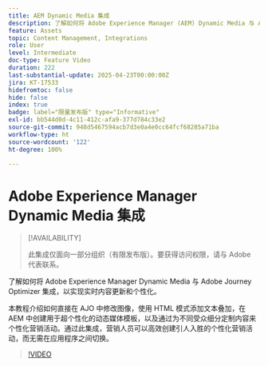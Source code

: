 ```yaml
---
title: AEM Dynamic Media 集成
description: 了解如何将 Adobe Experience Manager (AEM) Dynamic Media 与 Adobe Journey Optimizer (AJO) 集成，以实现实时内容更新和个性化。
feature: Assets
topic: Content Management, Integrations
role: User
level: Intermediate
doc-type: Feature Video
duration: 222
last-substantial-update: 2025-04-23T00:00:00Z
jira: KT-17533
hidefromtoc: false
hide: false
index: true
badge: label="限量发布版" type="Informative"
exl-id: bb544d0d-4c11-412c-afa9-377d784c33e2
source-git-commit: 948d5467594acb7d3e0a4e0cc64fcf68285a71ba
workflow-type: ht
source-wordcount: '122'
ht-degree: 100%

---
```


# Adobe Experience Manager Dynamic Media 集成

>[!AVAILABILITY]
>
>此集成仅面向一部分组织（有限发布版）。要获得访问权限，请与 Adobe 代表联系。

了解如何将 Adobe Experience Manager Dynamic Media 与 Adobe Journey Optimizer 集成，以实现实时内容更新和个性化。

本教程介绍如何直接在 AJO 中修改图像，使用 HTML 模式添加文本叠加，在 AEM 中创建用于超个性化的动态媒体模板，以及通过为不同受众细分定制内容来个性化营销活动。通过此集成，营销人员可以高效创建引人入胜的个性化营销活动，而无需在应用程序之间切换。

>[!VIDEO](https://video.tv.adobe.com/v/3457695/?learn=on&enablevpops)

